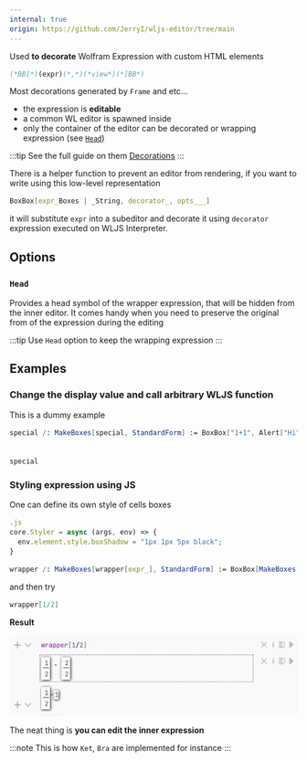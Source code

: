```yaml
---
internal: true
origin: https://github.com/JerryI/wljs-editor/tree/main
---
```



Used __to decorate__ Wolfram Expression with custom HTML elements

```mathematica
(*BB[*)(expr)(*,*)(*view*)(*]BB*)
```

Most decorations generated by `Frame` and etc...

- the expression is __editable__
- a common WL editor is spawned inside
- only the container of the editor can be decorated or wrapping expression (see [`Head`](#`Head`))

:::tip
See the full guide on them [Decorations](../../../Development/Decorations.md)
:::

There is a helper function to prevent an editor from rendering, if you want to write using this low-level representation

```mathematica
BoxBox[expr_Boxes | _String, decorator_, opts___]
```

it will substitute `expr` into a subeditor and decorate it using `decorator` expression executed on WLJS Interpreter.

## Options

### `Head`
Provides a head symbol of the wrapper expression, that will be hidden from the inner editor. It comes handy when you need to preserve the original from of the expression during the editing

:::tip
Use `Head` option to keep the wrapping expression
:::

## Examples
### Change the display value and call arbitrary WLJS function
This is a dummy example 
```mathematica
special /: MakeBoxes[special, StandardForm] := BoxBox["1+1", Alert["Hi"]]


special
```

### Styling expression using JS
One can define its own style of cells boxes

```js
.js
core.Styler = async (args, env) => {
  env.element.style.boxShadow = "1px 1px 5px black";
}
```

```mathematica
wrapper /: MakeBoxes[wrapper[expr_], StandardForm] := BoxBox[MakeBoxes[expr, StandardForm], Styler, Head->wrapper]
```


and then try

```mathematica
wrapper[1/2]
```

__Result__

![](../../../../../imgs/Screenshot%202023-12-10%20at%2016.59.28.png)

The neat thing is __you can edit the inner expression__

:::note
This is how `Ket`, `Bra` are implemented for instance
:::